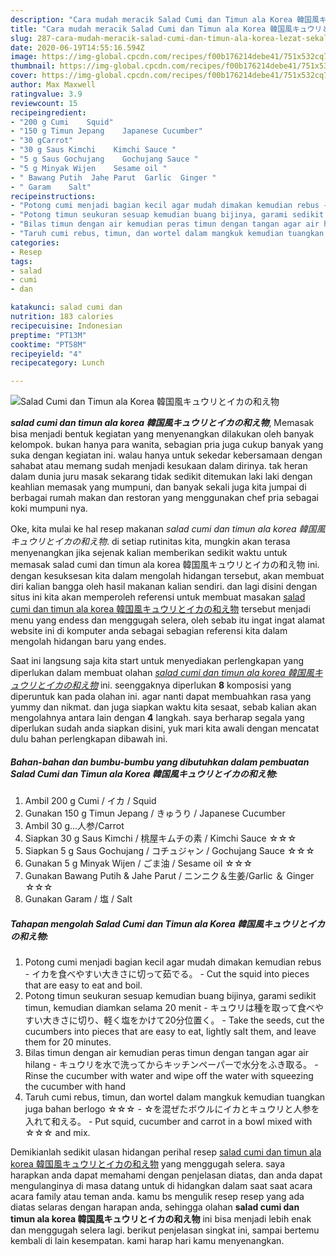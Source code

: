 ```yaml
---
description: "Cara mudah meracik Salad Cumi dan Timun ala Korea 韓国風キュウリとイカの和え物, Lezat Sekali"
title: "Cara mudah meracik Salad Cumi dan Timun ala Korea 韓国風キュウリとイカの和え物, Lezat Sekali"
slug: 287-cara-mudah-meracik-salad-cumi-dan-timun-ala-korea-lezat-sekali
date: 2020-06-19T14:55:16.594Z
image: https://img-global.cpcdn.com/recipes/f00b176214debe41/751x532cq70/salad-cumi-dan-timun-ala-korea-韓国風キュウリとイカの和え物-foto-resep-utama.jpg
thumbnail: https://img-global.cpcdn.com/recipes/f00b176214debe41/751x532cq70/salad-cumi-dan-timun-ala-korea-韓国風キュウリとイカの和え物-foto-resep-utama.jpg
cover: https://img-global.cpcdn.com/recipes/f00b176214debe41/751x532cq70/salad-cumi-dan-timun-ala-korea-韓国風キュウリとイカの和え物-foto-resep-utama.jpg
author: Max Maxwell
ratingvalue: 3.9
reviewcount: 15
recipeingredient:
- "200 g Cumi    Squid"
- "150 g Timun Jepang    Japanese Cucumber"
- "30 gCarrot"
- "30 g Saus Kimchi    Kimchi Sauce "
- "5 g Saus Gochujang    Gochujang Sauce "
- "5 g Minyak Wijen    Sesame oil "
- " Bawang Putih  Jahe Parut  Garlic  Ginger "
- " Garam    Salt"
recipeinstructions:
- "Potong cumi menjadi bagian kecil agar mudah dimakan kemudian rebus イカを食べやすい大きさに切って茹でる。 Cut the squid into pieces that are easy to eat and boil."
- "Potong timun seukuran sesuap kemudian buang bijinya, garami sedikit timun, kemudian diamkan selama 20 menit キュウリは種を取って食べやすい大きさに切り、軽く塩をかけて20分位置く。 Take the seeds, cut the cucumbers into pieces that are easy to eat, lightly salt them, and leave them for 20 minutes."
- "Bilas timun dengan air kemudian peras timun dengan tangan agar air hilang キュウリを水で洗ってからキッチンペーパーで水分をふき取る。 Rinse the cucumber with water and wipe off the water with squeezing the cucumber with hand"
- "Taruh cumi rebus, timun, dan wortel dalam mangkuk kemudian tuangkan juga bahan berlogo ☆☆☆ ☆を混ぜたボウルにイカとキュウリと人参を入れて和える。 Put squid, cucumber and carrot in a bowl mixed with ☆☆☆ and mix."
categories:
- Resep
tags:
- salad
- cumi
- dan

katakunci: salad cumi dan 
nutrition: 183 calories
recipecuisine: Indonesian
preptime: "PT13M"
cooktime: "PT58M"
recipeyield: "4"
recipecategory: Lunch

---
```



![Salad Cumi dan Timun ala Korea 韓国風キュウリとイカの和え物](https://img-global.cpcdn.com/recipes/f00b176214debe41/751x532cq70/salad-cumi-dan-timun-ala-korea-韓国風キュウリとイカの和え物-foto-resep-utama.jpg)

<b><i>salad cumi dan timun ala korea 韓国風キュウリとイカの和え物</i></b>, Memasak bisa menjadi bentuk kegiatan yang menyenangkan dilakukan oleh banyak kelompok. bukan hanya para wanita, sebagian pria juga cukup banyak yang suka dengan kegiatan ini. walau hanya untuk sekedar kebersamaan dengan sahabat atau memang sudah menjadi kesukaan dalam dirinya. tak heran dalam dunia juru masak sekarang tidak sedikit ditemukan laki laki dengan keahlian memasak yang mumpuni, dan banyak sekali juga kita jumpai di berbagai rumah makan dan restoran yang menggunakan chef pria sebagai koki mumpuni nya.

Oke, kita mulai ke hal resep makanan <i>salad cumi dan timun ala korea 韓国風キュウリとイカの和え物</i>. di setiap rutinitas kita, mungkin akan terasa menyenangkan jika sejenak kalian memberikan sedikit waktu untuk memasak salad cumi dan timun ala korea 韓国風キュウリとイカの和え物 ini. dengan kesuksesan kita dalam mengolah hidangan tersebut, akan membuat diri kalian bangga oleh hasil makanan kalian sendiri. dan lagi disini dengan situs ini kita akan memperoleh referensi untuk membuat masakan <u>salad cumi dan timun ala korea 韓国風キュウリとイカの和え物</u> tersebut menjadi menu yang endess dan menggugah selera, oleh sebab itu ingat ingat alamat website ini di komputer anda sebagai sebagian referensi kita dalam mengolah hidangan baru yang endes.




Saat ini langsung saja kita start untuk menyediakan perlengkapan yang diperlukan dalam membuat olahan <u><i>salad cumi dan timun ala korea 韓国風キュウリとイカの和え物</i></u> ini. seenggaknya diperlukan <b>8</b> komposisi yang diperuntuk kan pada olahan ini. agar nanti dapat membuahkan rasa yang yummy dan nikmat. dan juga siapkan waktu kita sesaat, sebab kalian akan mengolahnya antara lain dengan <b>4</b> langkah. saya berharap segala yang diperlukan sudah anda siapkan disini, yuk mari kita awali dengan mencatat dulu bahan perlengkapan dibawah ini.

<!--inarticleads1-->

##### Bahan-bahan dan bumbu-bumbu yang dibutuhkan dalam pembuatan Salad Cumi dan Timun ala Korea 韓国風キュウリとイカの和え物:

1. Ambil 200 g Cumi / イカ / Squid
1. Gunakan 150 g Timun Jepang / きゅうり / Japanese Cucumber
1. Ambil 30 g...人参/Carrot
1. Siapkan 30 g Saus Kimchi / 桃屋キムチの素 / Kimchi Sauce ☆☆☆
1. Siapkan 5 g Saus Gochujang / コチュジャン / Gochujang Sauce ☆☆☆
1. Gunakan 5 g Minyak Wijen / ごま油 / Sesame oil ☆☆☆
1. Gunakan  Bawang Putih &amp; Jahe Parut / ニンニク＆生姜/Garlic ＆ Ginger ☆☆☆
1. Gunakan  Garam / 塩 / Salt




<!--inarticleads2-->

##### Tahapan mengolah Salad Cumi dan Timun ala Korea 韓国風キュウリとイカの和え物:

1. Potong cumi menjadi bagian kecil agar mudah dimakan kemudian rebus - イカを食べやすい大きさに切って茹でる。 - Cut the squid into pieces that are easy to eat and boil.
1. Potong timun seukuran sesuap kemudian buang bijinya, garami sedikit timun, kemudian diamkan selama 20 menit - キュウリは種を取って食べやすい大きさに切り、軽く塩をかけて20分位置く。 - Take the seeds, cut the cucumbers into pieces that are easy to eat, lightly salt them, and leave them for 20 minutes.
1. Bilas timun dengan air kemudian peras timun dengan tangan agar air hilang - キュウリを水で洗ってからキッチンペーパーで水分をふき取る。 - Rinse the cucumber with water and wipe off the water with squeezing the cucumber with hand
1. Taruh cumi rebus, timun, dan wortel dalam mangkuk kemudian tuangkan juga bahan berlogo ☆☆☆ - ☆を混ぜたボウルにイカとキュウリと人参を入れて和える。 - Put squid, cucumber and carrot in a bowl mixed with ☆☆☆ and mix.




Demikianlah sedikit ulasan hidangan perihal resep <u>salad cumi dan timun ala korea 韓国風キュウリとイカの和え物</u> yang menggugah selera. saya harapkan anda dapat memahami dengan penjelasan diatas, dan anda dapat mengulanginya di masa datang untuk di hidangkan dalam saat saat acara acara family atau teman anda. kamu bs mengulik resep resep yang ada diatas selaras dengan harapan anda, sehingga olahan <b>salad cumi dan timun ala korea 韓国風キュウリとイカの和え物</b> ini bisa menjadi lebih enak dan menggugah selera lagi. berikut penjelasan singkat ini, sampai bertemu kembali di lain kesempatan. kami harap hari kamu menyenangkan.
